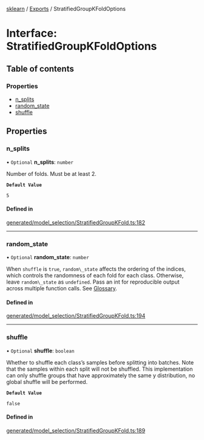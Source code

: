 [sklearn](../readme.md) / [Exports](../modules.md) / StratifiedGroupKFoldOptions

# Interface: StratifiedGroupKFoldOptions

## Table of contents

### Properties

- [n\_splits](StratifiedGroupKFoldOptions.md#n_splits)
- [random\_state](StratifiedGroupKFoldOptions.md#random_state)
- [shuffle](StratifiedGroupKFoldOptions.md#shuffle)

## Properties

### n\_splits

• `Optional` **n\_splits**: `number`

Number of folds. Must be at least 2.

**`Default Value`**

`5`

#### Defined in

[generated/model_selection/StratifiedGroupKFold.ts:182](https://github.com/transitive-bullshit/scikit-learn-ts/blob/367336a/packages/sklearn/src/generated/model_selection/StratifiedGroupKFold.ts#L182)

___

### random\_state

• `Optional` **random\_state**: `number`

When `shuffle` is `true`, `random\_state` affects the ordering of the indices, which controls the randomness of each fold for each class. Otherwise, leave `random\_state` as `undefined`. Pass an int for reproducible output across multiple function calls. See [Glossary](../../glossary.html#term-random_state).

#### Defined in

[generated/model_selection/StratifiedGroupKFold.ts:194](https://github.com/transitive-bullshit/scikit-learn-ts/blob/367336a/packages/sklearn/src/generated/model_selection/StratifiedGroupKFold.ts#L194)

___

### shuffle

• `Optional` **shuffle**: `boolean`

Whether to shuffle each class’s samples before splitting into batches. Note that the samples within each split will not be shuffled. This implementation can only shuffle groups that have approximately the same y distribution, no global shuffle will be performed.

**`Default Value`**

`false`

#### Defined in

[generated/model_selection/StratifiedGroupKFold.ts:189](https://github.com/transitive-bullshit/scikit-learn-ts/blob/367336a/packages/sklearn/src/generated/model_selection/StratifiedGroupKFold.ts#L189)
